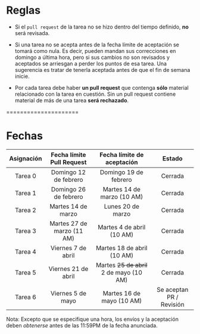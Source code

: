 # Reglas

- Si el `pull request` de la tarea no se hizo dentro del tiempo definido, **no** será revisada.

- Si una tarea no se acepta antes de la fecha límite de aceptación se tomará como nula. Es decir, pueden mandan sus correcciones en domingo a última hora, pero si sus cambios no son revisados y aceptados se arriesgan a perder los puntos de esa tarea. Una sugerencia es tratar de tenerla aceptada antes de que el fin de semana inicie.

- Por cada tarea debe haber **un pull request** que contenga **sólo** material relacionado con la tarea en cuestión. Sin un pull request contiene material de más de una tarea **será rechazado**.


=====================

# Fechas

|     Asignación     | Fecha límite Pull Request | Fecha límite de aceptación  |         Estado         |
|:------------------:|:------------------------:|:-----------------------:|:----------------------:|
|        Tarea 0     | Domingo 12 de febrero   |  Domingo 19 de febrero | Cerrada  |
|        Tarea 1     | Domingo 26 de febrero   |  Martes 14 de marzo (10 AM) | Cerrada |
|        Tarea 2     | Martes 14 de marzo   |  Lunes 20 de marzo | Cerrada |
|        Tarea 3     | Martes 27 de marzo  (11 AM)  |  Martes 4 de abril  (10 AM) | Cerrada |
|        Tarea 4     | Viernes 7 de abril   |  Martes 18 de abril (10 AM) | Cerrada |
|        Tarea 5     | Viernes 21 de abril   |  Martes ~~25 de abril~~ 2 de mayo (10 AM) | Cerrada |
|        Tarea 6     | Viernes 5 de mayo   |  Martes 16 de mayo (10 AM) | Se aceptan PR / Revisión |

Nota: Excepto que se especifique una hora, los envíos y la aceptación deben *obtenerse* antes de las 11:59PM de la fecha anunciada.

